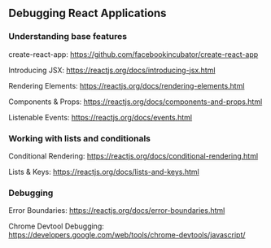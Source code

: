## Debugging React Applications

### Understanding base features

create-react-app:
https://github.com/facebookincubator/create-react-app

Introducing JSX:
https://reactjs.org/docs/introducing-jsx.html

Rendering Elements:
https://reactjs.org/docs/rendering-elements.html

Components & Props:
https://reactjs.org/docs/components-and-props.html

Listenable Events:
https://reactjs.org/docs/events.html

### Working with lists and conditionals

Conditional Rendering:
https://reactjs.org/docs/conditional-rendering.html

Lists & Keys:
https://reactjs.org/docs/lists-and-keys.html

### Debugging

Error Boundaries:
https://reactjs.org/docs/error-boundaries.html

Chrome Devtool Debugging:
https://developers.google.com/web/tools/chrome-devtools/javascript/
